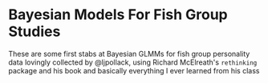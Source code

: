 # Bayesian Models For Fish Group Studies

These are some first stabs at Bayesian GLMMs for fish group personality data lovingly collected by @ljpollack, using Richard McElreath's `rethinking` package and his book and basically everything I ever learned from his class

